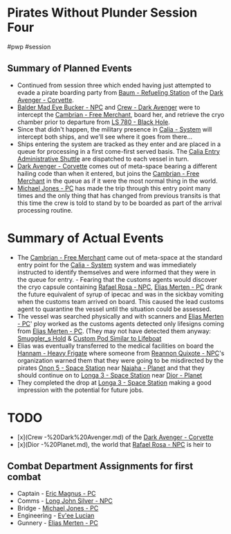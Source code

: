 # Pirates Without Plunder Session Four

#pwp #session

## Summary of Planned Events

-   Continued from session three which ended having just attempted to evade a pirate boarding party from [Baum - Refueling Station](Baum%20-%20Refueling%20Station.md) of the [Dark Avenger - Corvette](Dark%20Avenger%20-%20Corvette.md).
-  [Balder Mad Eye Bucker - NPC](Balder%20Mad%20Eye%20Bucker%20-%20NPC.md) and [Crew - Dark Avenger](Crew%20-%20Dark%20Avenger.md) were to intercept the [Cambrian - Free Merchant](Cambrian%20-%20Free%20Merchant.md), board her, and retrieve the cryo chamber prior to departure from [LS 780 - Black Hole](LS%20780%20-%20Black%20Hole.md).
-   Since that didn\'t happen, the military presence in [Calia - System](Calia%20-%20System.md) will intercept both ships, and we\'ll see where it goes from there...
-   Ships entering the system are tracked as they enter and are placed in a queue for processing in a first come-first served basis. The [Calia Entry Administrative Shuttle](Calia%20Entry%20Administrative%20Shuttle.md) are dispatched to each vessel in turn.
-  [Dark Avenger - Corvette](Dark%20Avenger%20-%20Corvette.md) comes out of meta-space bearing a different hailing code than when it entered, but joins the [Cambrian - Free Merchant](Cambrian%20-%20Free%20Merchant.md) in the queue as if it were the most normal thing in the world.
-  [Michael Jones - PC](Michael%20Jones%20-%20PC.md) has made the trip through this entry point many times and the only thing that has changed from previous transits is that this time the crew is told to stand by to be boarded as part of the arrival processing routine.

# Summary of Actual Events

-   The [Cambrian - Free Merchant](Cambrian%20-%20Free%20Merchant.md) came out of meta-space at the standard entry point for the [Calia - System](Calia%20-%20System.md) system and was immediately instructed to identify themselves and were informed that they were in the queue for entry. -   Fearing that the customs agents would discover the cryo capsule containing [Rafael Rosa - NPC](Rafael%20Rosa%20-%20NPC.md), [Elias Merten - PC](Elias%20Merten%20-%20PC.md) drank the future equivalent of syrup of ipecac and was in the sickbay vomiting when the customs team arrived on board. This caused the lead customs agent to quarantine the vessel until the situation could be assessed.
-   The vessel was searched physically and with scanners and [Elias Merten - PC](Elias%20Merten%20-%20PC.md)' ploy worked as the customs agents detected only lifesigns coming from [Elias Merten - PC](Elias%20Merten%20-%20PC.md). (They may not have detected them anyway: [Smuggler_s Hold](Smuggler_s%20Hold) & [Custom Pod Similar to Lifeboat](Lifeboats)
-   Elias was eventually transferred to the medical facilities on board the [Hannam - Heavy Frigate](Hannam%20-%20Heavy%20Frigate.md) where someone from [Reannon Quixote - NPC](Reannon%20Quixote%20-%20NPC.md)'s organization warned them that they were going to be misdirected by the pirates [Onon 5 - Space Station](Onon%205%20-%20Space%20Station.md) near [Najaha - Planet](Najaha%20-%20Planet.md) and that they should continue on to [Longa 3 - Space Station](Longa%203%20-%20Space%20Station.md) near [Dior - Planet](Dior%20-%20Planet.md)
-   They completed the drop at [Longa 3 - Space Station](Longa%203%20-%20Space%20Station.md) making a good impression with the potential for future jobs.

# TODO

- [x](Crew -%20Dark%20Avenger.md) of the [Dark Avenger - Corvette](Dark%20Avenger%20-%20Corvette.md)
- [x](Dior -%20Planet.md), the world that [Rafael Rosa - NPC](Rafael%20Rosa%20-%20NPC.md) is heir to

Combat Department Assignments for first combat
----------------------------------------------

-   Captain - [Eric Magnus - PC](Eric%20Magnus%20-%20PC.md)
-   Comms - [Long John Silver - NPC](Long%20John%20Silver%20-%20NPC.md)
-   Bridge - [Michael Jones - PC](Michael%20Jones%20-%20PC.md)
-   Engineering - [Ev'ee Lucian](Ev_ee%20Lucian%20-%20PC.md)
-   Gunnery - [Elias Merten - PC](Elias%20Merten%20-%20PC.md)
